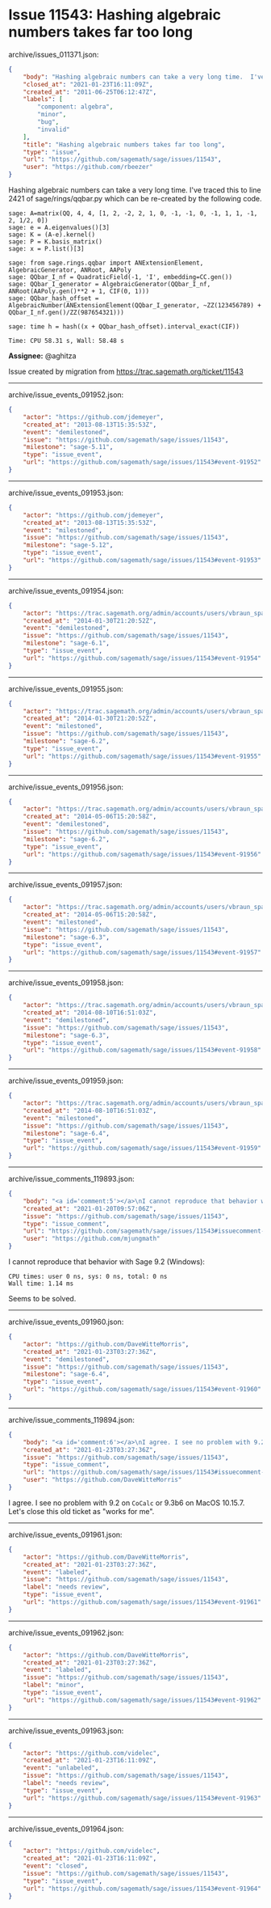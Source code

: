 # Issue 11543: Hashing algebraic numbers takes far too long

archive/issues_011371.json:
```json
{
    "body": "Hashing algebraic numbers can take a very long time.  I've traced this to line 2421 of  sage/rings/qqbar.py  which can be re-created by the following code.\n\n```\nsage: A=matrix(QQ, 4, 4, [1, 2, -2, 2, 1, 0, -1, -1, 0, -1, 1, 1, -1, 2, 1/2, 0])\nsage: e = A.eigenvalues()[3]\nsage: K = (A-e).kernel()\nsage: P = K.basis_matrix()\nsage: x = P.list()[3]\n\nsage: from sage.rings.qqbar import ANExtensionElement, AlgebraicGenerator, ANRoot, AAPoly\nsage: QQbar_I_nf = QuadraticField(-1, 'I', embedding=CC.gen())\nsage: QQbar_I_generator = AlgebraicGenerator(QQbar_I_nf, ANRoot(AAPoly.gen()**2 + 1, CIF(0, 1)))\nsage: QQbar_hash_offset = AlgebraicNumber(ANExtensionElement(QQbar_I_generator, ~ZZ(123456789) + QQbar_I_nf.gen()/ZZ(987654321)))\n\nsage: time h = hash((x + QQbar_hash_offset).interval_exact(CIF))\n\nTime: CPU 58.31 s, Wall: 58.48 s\n```\n\n**Assignee:** @aghitza\n\nIssue created by migration from https://trac.sagemath.org/ticket/11543\n\n",
    "closed_at": "2021-01-23T16:11:09Z",
    "created_at": "2011-06-25T06:12:47Z",
    "labels": [
        "component: algebra",
        "minor",
        "bug",
        "invalid"
    ],
    "title": "Hashing algebraic numbers takes far too long",
    "type": "issue",
    "url": "https://github.com/sagemath/sage/issues/11543",
    "user": "https://github.com/rbeezer"
}
```
Hashing algebraic numbers can take a very long time.  I've traced this to line 2421 of  sage/rings/qqbar.py  which can be re-created by the following code.

```
sage: A=matrix(QQ, 4, 4, [1, 2, -2, 2, 1, 0, -1, -1, 0, -1, 1, 1, -1, 2, 1/2, 0])
sage: e = A.eigenvalues()[3]
sage: K = (A-e).kernel()
sage: P = K.basis_matrix()
sage: x = P.list()[3]

sage: from sage.rings.qqbar import ANExtensionElement, AlgebraicGenerator, ANRoot, AAPoly
sage: QQbar_I_nf = QuadraticField(-1, 'I', embedding=CC.gen())
sage: QQbar_I_generator = AlgebraicGenerator(QQbar_I_nf, ANRoot(AAPoly.gen()**2 + 1, CIF(0, 1)))
sage: QQbar_hash_offset = AlgebraicNumber(ANExtensionElement(QQbar_I_generator, ~ZZ(123456789) + QQbar_I_nf.gen()/ZZ(987654321)))

sage: time h = hash((x + QQbar_hash_offset).interval_exact(CIF))

Time: CPU 58.31 s, Wall: 58.48 s
```

**Assignee:** @aghitza

Issue created by migration from https://trac.sagemath.org/ticket/11543





---

archive/issue_events_091952.json:
```json
{
    "actor": "https://github.com/jdemeyer",
    "created_at": "2013-08-13T15:35:53Z",
    "event": "demilestoned",
    "issue": "https://github.com/sagemath/sage/issues/11543",
    "milestone": "sage-5.11",
    "type": "issue_event",
    "url": "https://github.com/sagemath/sage/issues/11543#event-91952"
}
```



---

archive/issue_events_091953.json:
```json
{
    "actor": "https://github.com/jdemeyer",
    "created_at": "2013-08-13T15:35:53Z",
    "event": "milestoned",
    "issue": "https://github.com/sagemath/sage/issues/11543",
    "milestone": "sage-5.12",
    "type": "issue_event",
    "url": "https://github.com/sagemath/sage/issues/11543#event-91953"
}
```



---

archive/issue_events_091954.json:
```json
{
    "actor": "https://trac.sagemath.org/admin/accounts/users/vbraun_spam",
    "created_at": "2014-01-30T21:20:52Z",
    "event": "demilestoned",
    "issue": "https://github.com/sagemath/sage/issues/11543",
    "milestone": "sage-6.1",
    "type": "issue_event",
    "url": "https://github.com/sagemath/sage/issues/11543#event-91954"
}
```



---

archive/issue_events_091955.json:
```json
{
    "actor": "https://trac.sagemath.org/admin/accounts/users/vbraun_spam",
    "created_at": "2014-01-30T21:20:52Z",
    "event": "milestoned",
    "issue": "https://github.com/sagemath/sage/issues/11543",
    "milestone": "sage-6.2",
    "type": "issue_event",
    "url": "https://github.com/sagemath/sage/issues/11543#event-91955"
}
```



---

archive/issue_events_091956.json:
```json
{
    "actor": "https://trac.sagemath.org/admin/accounts/users/vbraun_spam",
    "created_at": "2014-05-06T15:20:58Z",
    "event": "demilestoned",
    "issue": "https://github.com/sagemath/sage/issues/11543",
    "milestone": "sage-6.2",
    "type": "issue_event",
    "url": "https://github.com/sagemath/sage/issues/11543#event-91956"
}
```



---

archive/issue_events_091957.json:
```json
{
    "actor": "https://trac.sagemath.org/admin/accounts/users/vbraun_spam",
    "created_at": "2014-05-06T15:20:58Z",
    "event": "milestoned",
    "issue": "https://github.com/sagemath/sage/issues/11543",
    "milestone": "sage-6.3",
    "type": "issue_event",
    "url": "https://github.com/sagemath/sage/issues/11543#event-91957"
}
```



---

archive/issue_events_091958.json:
```json
{
    "actor": "https://trac.sagemath.org/admin/accounts/users/vbraun_spam",
    "created_at": "2014-08-10T16:51:03Z",
    "event": "demilestoned",
    "issue": "https://github.com/sagemath/sage/issues/11543",
    "milestone": "sage-6.3",
    "type": "issue_event",
    "url": "https://github.com/sagemath/sage/issues/11543#event-91958"
}
```



---

archive/issue_events_091959.json:
```json
{
    "actor": "https://trac.sagemath.org/admin/accounts/users/vbraun_spam",
    "created_at": "2014-08-10T16:51:03Z",
    "event": "milestoned",
    "issue": "https://github.com/sagemath/sage/issues/11543",
    "milestone": "sage-6.4",
    "type": "issue_event",
    "url": "https://github.com/sagemath/sage/issues/11543#event-91959"
}
```



---

archive/issue_comments_119893.json:
```json
{
    "body": "<a id='comment:5'></a>\nI cannot reproduce that behavior with Sage 9.2 (Windows):\n\n```\nCPU times: user 0 ns, sys: 0 ns, total: 0 ns\nWall time: 1.14 ms\n```\n\nSeems to be solved.",
    "created_at": "2021-01-20T09:57:06Z",
    "issue": "https://github.com/sagemath/sage/issues/11543",
    "type": "issue_comment",
    "url": "https://github.com/sagemath/sage/issues/11543#issuecomment-119893",
    "user": "https://github.com/mjungmath"
}
```

<a id='comment:5'></a>
I cannot reproduce that behavior with Sage 9.2 (Windows):

```
CPU times: user 0 ns, sys: 0 ns, total: 0 ns
Wall time: 1.14 ms
```

Seems to be solved.



---

archive/issue_events_091960.json:
```json
{
    "actor": "https://github.com/DaveWitteMorris",
    "created_at": "2021-01-23T03:27:36Z",
    "event": "demilestoned",
    "issue": "https://github.com/sagemath/sage/issues/11543",
    "milestone": "sage-6.4",
    "type": "issue_event",
    "url": "https://github.com/sagemath/sage/issues/11543#event-91960"
}
```



---

archive/issue_comments_119894.json:
```json
{
    "body": "<a id='comment:6'></a>\nI agree. I see no problem with 9.2 on `CoCalc` or 9.3b6 on MacOS 10.15.7. Let's close this old ticket as \"works for me\".",
    "created_at": "2021-01-23T03:27:36Z",
    "issue": "https://github.com/sagemath/sage/issues/11543",
    "type": "issue_comment",
    "url": "https://github.com/sagemath/sage/issues/11543#issuecomment-119894",
    "user": "https://github.com/DaveWitteMorris"
}
```

<a id='comment:6'></a>
I agree. I see no problem with 9.2 on `CoCalc` or 9.3b6 on MacOS 10.15.7. Let's close this old ticket as "works for me".



---

archive/issue_events_091961.json:
```json
{
    "actor": "https://github.com/DaveWitteMorris",
    "created_at": "2021-01-23T03:27:36Z",
    "event": "labeled",
    "issue": "https://github.com/sagemath/sage/issues/11543",
    "label": "needs review",
    "type": "issue_event",
    "url": "https://github.com/sagemath/sage/issues/11543#event-91961"
}
```



---

archive/issue_events_091962.json:
```json
{
    "actor": "https://github.com/DaveWitteMorris",
    "created_at": "2021-01-23T03:27:36Z",
    "event": "labeled",
    "issue": "https://github.com/sagemath/sage/issues/11543",
    "label": "minor",
    "type": "issue_event",
    "url": "https://github.com/sagemath/sage/issues/11543#event-91962"
}
```



---

archive/issue_events_091963.json:
```json
{
    "actor": "https://github.com/videlec",
    "created_at": "2021-01-23T16:11:09Z",
    "event": "unlabeled",
    "issue": "https://github.com/sagemath/sage/issues/11543",
    "label": "needs review",
    "type": "issue_event",
    "url": "https://github.com/sagemath/sage/issues/11543#event-91963"
}
```



---

archive/issue_events_091964.json:
```json
{
    "actor": "https://github.com/videlec",
    "created_at": "2021-01-23T16:11:09Z",
    "event": "closed",
    "issue": "https://github.com/sagemath/sage/issues/11543",
    "type": "issue_event",
    "url": "https://github.com/sagemath/sage/issues/11543#event-91964"
}
```
